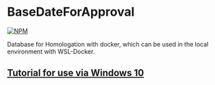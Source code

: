 # BaseDateForApproval
[![NPM](https://img.shields.io/npm/l/react)](https://github.com/RodrigoDeOliveiraSilva/DatabaseForHomologationAndTrainingDocker/blob/main/LICENSE) 

Database for Homologation with docker, which can be used in the local environment with WSL-Docker.

## [Tutorial for use via Windows 10](https://github.com/RodrigoDeOliveiraSilva/DatabaseForHomologationAndTrainingDocker/tree/main/InstallDockerWin10)



